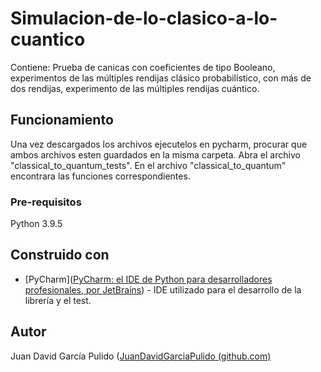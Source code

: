 # Simulacion-de-lo-clasico-a-lo-cuantico
Contiene: Prueba de canicas con coeficientes de tipo Booleano, experimentos de las múltiples rendijas clásico probabilístico, con más de dos rendijas, experimento de las múltiples rendijas cuántico.

## Funcionamiento
Una vez descargados los archivos ejecutelos en pycharm, procurar que ambos archivos esten guardados en la misma carpeta. Abra el archivo "classical_to_quantum_tests". En el archivo "classical_to_quantum" encontrara las funciones correspondientes. 

### Pre-requisitos
Python 3.9.5

## Construido con 
- [PyCharm]([PyCharm: el IDE de Python para desarrolladores profesionales, por JetBrains](https://www.jetbrains.com/es-es/pycharm/)) - IDE utilizado para el desarrollo de la librería y el test.

## Autor 
Juan David García Pulido ([JuanDavidGarciaPulido (github.com)](https://github.com/JuanDavidGarciaPulido)
